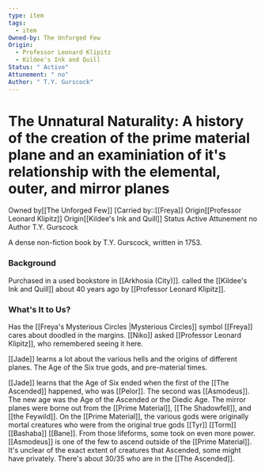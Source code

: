 ```yaml
---
type: item
tags:
  - item
Owned-by: The Unforged Few
Origin:
  - Professor Leonard Klipitz
  - Kildee's Ink and Quill
Status: " Active"
Attunement: " no"
Author: " T.Y. Gurscock"
---
```


# The Unnatural Naturality: A history of the creation of the prime material plane and an examiniation of it's relationship with the elemental, outer, and mirror planes 

<span class="dataview inline-field"><span class="inline-field-key">Owned by</span><span class="inline-field-value">[[The Unforged Few]]</span></span>
[Carried by::[[Freya]]
<span class="dataview inline-field"><span class="inline-field-key">Origin</span><span class="inline-field-value">[[Professor Leonard Klipitz]]</span></span>
<span class="dataview inline-field"><span class="inline-field-key">Origin</span><span class="inline-field-value">[[Kildee's Ink and Quill]] </span></span>
<span class="dataview inline-field"><span class="inline-field-key">Status</span><span class="inline-field-value"> Active</span></span>
<span class="dataview inline-field"><span class="inline-field-key">Attunement</span><span class="inline-field-value"> no</span></span>
<span class="dataview inline-field"><span class="inline-field-key">Author</span><span class="inline-field-value"> T.Y. Gurscock</span></span>

A dense non-fiction book by T.Y. Gurscock, written in 1753.

### Background
Purchased in a used bookstore in [[Arkhosia (City)]]. called the  [[Kildee's Ink and Quill]] about 40 years ago by [[Professor Leonard Klipitz]]. 

### What's It to Us?
Has the [[Freya's Mysterious Circles |Mysterious Circles]] symbol [[Freya]] cares about doodled in the margins. [[Niko]] asked [[Professor Leonard Klipitz]], who remembered seeing it here.

[[Jade]] learns a lot about the various hells and the origins of different planes. The Age of the Six true gods, and pre-material times. 

[[Jade]] learns that the Age of Six ended when the first of the [[The Ascended]] happened, who was [[Pelor]]. The second was [[Asmodeus]]. The new age was the Age of the Ascended or the Diedic Age. The mirror planes were borne out from the [[Prime Material]], [[The Shadowfell]], and [[the Feywild]]. On the [[Prime Material]], the various gods were originally mortal creatures who were from the original true gods [[Tyr]] [[Torm]] [[Bashaba]] [[Bane]]. From those lifeforms, some took on even more power. [[Asmodeus]] is one of the few to ascend outside of the [[Prime Material]]. It's unclear of the exact extent of creatures that Ascended, some might have privately. There's about 30/35 who are in the [[The Ascended]]. 
